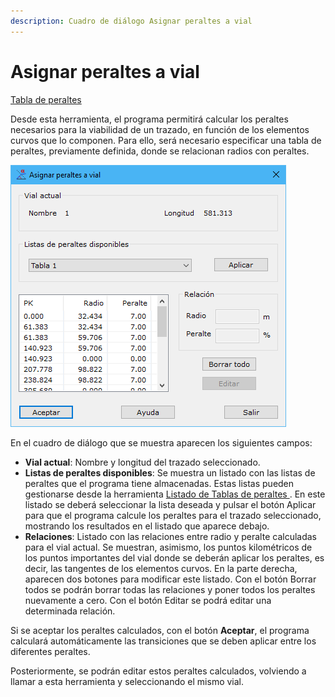 ```yaml
---
description: Cuadro de diálogo Asignar peraltes a vial
---
```


# Asignar peraltes a vial

[Tabla de peraltes](../../fichas-de-herramientas/ficha-de-herramientas-viales/tabla-de-peraltes.md)

Desde esta herramienta, el programa permitirá calcular los peraltes necesarios para la viabilidad de un trazado, en función de los elementos curvos que lo componen. Para ello, será necesario especificar una tabla de peraltes, previamente definida, donde se relacionan radios con peraltes.

![Cuadro de diálogo Asignar peraltes a vial](<../../../.gitbook/assets/image (96).png>)

En el cuadro de diálogo que se muestra aparecen los siguientes campos:

* **Vial actual**: Nombre y longitud del trazado seleccionado.
* **Listas de peraltes disponibles**: Se muestra un listado con las listas de peraltes que el programa tiene almacenadas. Estas listas pueden gestionarse desde la herramienta [Listado de Tablas de peraltes ](tabla-de-peraltes.md). En este listado se deberá seleccionar la lista deseada y pulsar el botón Aplicar para que el programa calcule los peraltes para el trazado seleccionado, mostrando los resultados en el listado que aparece debajo.
* **Relaciones**: Listado con las relaciones entre radio y peralte calculadas para el vial actual. Se muestran, asimismo, los puntos kilométricos de los puntos importantes del vial donde se deberán aplicar los peraltes, es decir, las tangentes de los elementos curvos. En la parte derecha, aparecen dos botones para modificar este listado. Con el botón Borrar todos se podrán borrar todas las relaciones y poner todos los peraltes nuevamente a cero. Con el botón Editar se podrá editar una determinada relación.

Si se aceptar los peraltes calculados, con el botón **Aceptar**, el programa calculará automáticamente las transiciones que se deben aplicar entre los diferentes peraltes.

Posteriormente, se podrán editar estos peraltes calculados, volviendo a llamar a esta herramienta y seleccionando el mismo vial.
